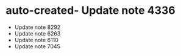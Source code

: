 # auto-created- Update note 4336
- Update note 8292
- Update note 6263
- Update note 6110
- Update note 7045
